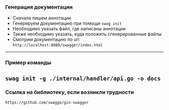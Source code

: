 ### Генерация документации
- Сначала пишем аннотации
- Генерируем документацию при помощи `swag init`
- Необходимо указать файл, где написаны аннотации
- Также необходимо указать, куда положить сгенерированные файлы
- Смотрим документацию по url `http://localhost:8080/swagger/index.html`
---
### Пример команды
`swag init -g ./internal/handler/api.go -o docs`
---
### Ссылка на библиотеку, если возникли трудности
`https://github.com/swaggo/gin-swagger`
